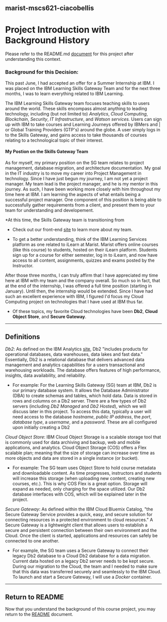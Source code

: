 ## marist-mscs621-ciacobellis
# Project Introduction with Background History

Please refer to the README.md [document](https://github.com/incredablechris/marist-mscs621-ciacobellis/blob/master/README.md) for this project after understanding this context.

### Background for this Decision: 

This past June, I had accepted an offer for a Summer Internship at IBM. I was placed on the IBM Learning Skills Gateway Team and for the next three months, I was to learn everything related to IBM Learning.

The IBM Learning Skills Gateway team focuses teaching skills to users around the world. These skills encompass almost anything to leading technology, including (but not limited to) *Analytics*, *Cloud Computing*, *Blockchain*, *Security*, *IT Infrastructure*, and *Watson services.* Users can sign up with IBM to take courses and Learning Journeys offered by IBMers and | or Global Training Providers (GTP's) around the globe. A user simply logs in to the Skills Gateway, and gains access to take  thousands of courses relating to a technological topic of their interest.

#### My Postion on the Skills Gateway Team

As for myself, my primary position on the SG team relates to project management, database migration, and architecture documentation. My goal in the IT industry is to move my career into Project Management in technology. Since I have just begun my journey, I am not yet a project manager. My team lead is the project manager, and he is my mentor in this journey. As such, I have been working more closely with him throughout my time here at IBM. I am learning the aspects of what entails being a successful project manager. One component of this position is being able to successfully gather requirements from a client, and present them to your team for understanding and developement.

*At this time, the Skills Gateway team is transitioning from 



- Check out our front-end [site](https://www-03.ibm.com/services/learning/itesp.wss/zz-en?pageType=page&c=a0011023) to learn more about my team.

- To get a better understanding, think of the IBM Learning Services platform as one related to iLearn at Marist. Marist offers online courses (like this course) to students, hosted on their iLearn platform. Students sign up for a course for either semester, log in to iLearn, and now have access to all content, assignments, quizzes and exams posted by the Instructor.

After those three months, I can truly affirm that I have appreciated my time here at IBM with my team and the company overall. So much so in fact, that at the end of the internship, I was offered a full time position (starting in January). Until then, the internship would be extended. Since I have had such an excellent experience with IBM, I figured I'd focus my Cloud Computing project on technologies that I have used at IBM thus far.

* Of these topics, my favorite Cloud technologies have been **Db2**, **Cloud Object Store**, and **Secure Gateway**.
_________________________________________________________________________________________________________________________

## Definitions

_Db2_: As defined on the IBM Analytics [site](https://www.ibm.com/analytics/us/en/db2/), Db2 "includes products for operational databases, data warehouses, data lakes and fast data." Essentially, Db2 is a relational database that delivers advanced data management and analytics capabilities for a users transactional and warehousing workloads. The database offers features of high performance, insights, data availability, and reliability. 

- For example: For the Learning Skills Gateway (SG) team at IBM, Db2 is our primary database system. It allows the Database Administrator (DBA) to create schemas and tables, which hold data. Data is stored in rows and columns on a Db2 server. There are a few types of Db2 servers (including *Db2 Managed* and *Db2 Hosted*), which we will discuss later in this project. To access this data, typically a user will need access to the database _hostname_, _public IP address_, the _port_, _database type_, a _username_, and a _password_. These are all configured upon initially creating a Db2 

_Cloud Object Store_: IBM Cloud Object Storage is a scalable storage tool that is commonly used for data archiving and backup, web and mobile applications, and analytics. Cloud Object Storage (COS) offers a Flex scalable plan; meaning that the size of storage can increase over time as more objects and data are stored in a single instance (or bucket).

- For example: The SG team uses Object Store to hold course metadata and downloadable content. As time progresses, instructors and students will increase this storage (when uploading new content, creating new courses, etc.). This is why COS Flex is a great option. Storage will expand as needed, only charging for the space utilized. Our Db2 database interfaces with COS, which will be explained later in the project.

_Secure Gateway_: As defined within the IBM Cloud Bluemix Catalog, "the Secure Gateway Service provides a quick, easy, and secure solution for connecting resources in a protected environment to cloud resources." A Secure Gateway is a lightweight client that allows users to establish a secure and persistent connection between their own environment and the Cloud. Once the client is started, applications and resources can safely be connected to one another.

- For example, the SG team uses a Secure Gateway to connect their legacy Db2 database to a Cloud Db2 database for a data migration. Current data hosted on a legacy Db2 server needs to be kept secure. During our migration to the Cloud, the team and I needed to make sure that this data was transferred securely and seamlessly to the IBM Cloud. To launch and start a Secure Gateway, I will use a *Docker* container.  
_________________________________________________________________________________________________________________________

## Return to README

Now that you understand the background of this course project, you may return to the [README](https://github.com/incredablechris/marist-mscs621-ciacobellis/blob/master/README.md) document.

